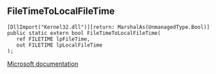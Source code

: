 ## FileTimeToLocalFileTime

```
[DllImport("Kernel32.dll")][return: MarshalAs(UnmanagedType.Bool)]
public static extern bool FileTimeToLocalFileTime(
   ref FILETIME lpFileTime,
   out FILETIME lpLocalFileTime
);
```

[Microsoft documentation](TODO)
